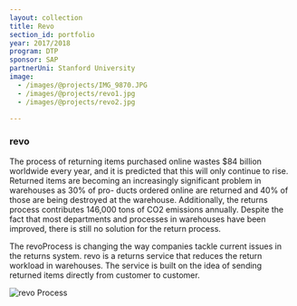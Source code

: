 ```yaml
---
layout: collection
title: Revo
section_id: portfolio
year: 2017/2018
program: DTP
sponsor: SAP
partnerUni: Stanford University
image:
  - /images/@projects/IMG_9870.JPG
  - /images/@projects/revo1.jpg
  - /images/@projects/revo2.jpg

---
```


### revo

The process of returning items purchased online wastes $84 billion worldwide every year, and it is predicted that this will only continue to rise. Returned items are becoming an increasingly significant problem in warehouses as 30% of pro- ducts ordered online are returned and 40% of those are being destroyed at the warehouse. Additionally, the returns process contributes 146,000 tons of CO2 emissions annually. Despite the fact that most departments and processes in warehouses have been improved, there is still no solution for the return process.

The revoProcess is changing the way companies tackle current issues in the returns system. revo is a returns service that reduces the return workload in warehouses. The service is built on the idea of sending returned items directly from customer to customer.


![revo Process]({{site.baseurl}}/images/@projects/revo_process_detail-01.png)
